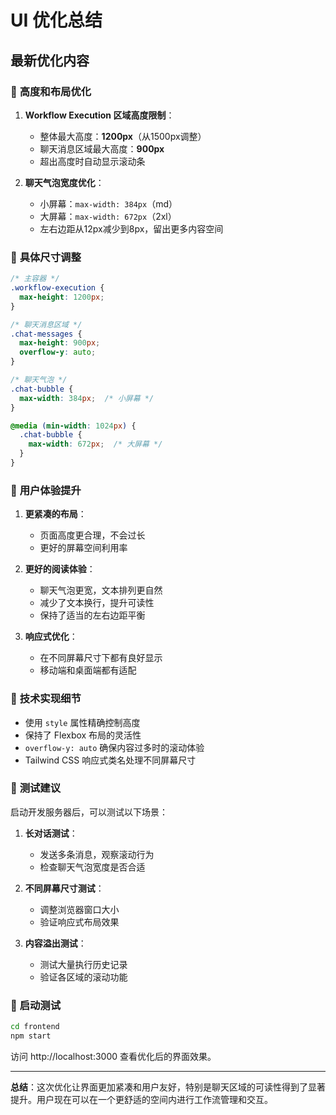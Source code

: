 # UI 优化总结

## 最新优化内容

### 🎯 **高度和布局优化**

1. **Workflow Execution 区域高度限制**：
   - 整体最大高度：**1200px**（从1500px调整）
   - 聊天消息区域最大高度：**900px**
   - 超出高度时自动显示滚动条

2. **聊天气泡宽度优化**：
   - 小屏幕：`max-width: 384px`（md）
   - 大屏幕：`max-width: 672px`（2xl）
   - 左右边距从12px减少到8px，留出更多内容空间

### 📐 **具体尺寸调整**

```css
/* 主容器 */
.workflow-execution {
  max-height: 1200px;
}

/* 聊天消息区域 */
.chat-messages {
  max-height: 900px;
  overflow-y: auto;
}

/* 聊天气泡 */
.chat-bubble {
  max-width: 384px;  /* 小屏幕 */
}

@media (min-width: 1024px) {
  .chat-bubble {
    max-width: 672px;  /* 大屏幕 */
  }
}
```

### 🎨 **用户体验提升**

1. **更紧凑的布局**：
   - 页面高度更合理，不会过长
   - 更好的屏幕空间利用率

2. **更好的阅读体验**：
   - 聊天气泡更宽，文本排列更自然
   - 减少了文本换行，提升可读性
   - 保持了适当的左右边距平衡

3. **响应式优化**：
   - 在不同屏幕尺寸下都有良好显示
   - 移动端和桌面端都有适配

### 🔧 **技术实现细节**

- 使用 `style` 属性精确控制高度
- 保持了 Flexbox 布局的灵活性
- `overflow-y: auto` 确保内容过多时的滚动体验
- Tailwind CSS 响应式类名处理不同屏幕尺寸

### 📱 **测试建议**

启动开发服务器后，可以测试以下场景：

1. **长对话测试**：
   - 发送多条消息，观察滚动行为
   - 检查聊天气泡宽度是否合适

2. **不同屏幕尺寸测试**：
   - 调整浏览器窗口大小
   - 验证响应式布局效果

3. **内容溢出测试**：
   - 测试大量执行历史记录
   - 验证各区域的滚动功能

### 🚀 **启动测试**

```bash
cd frontend
npm start
```

访问 http://localhost:3000 查看优化后的界面效果。

---

**总结**：这次优化让界面更加紧凑和用户友好，特别是聊天区域的可读性得到了显著提升。用户现在可以在一个更舒适的空间内进行工作流管理和交互。 